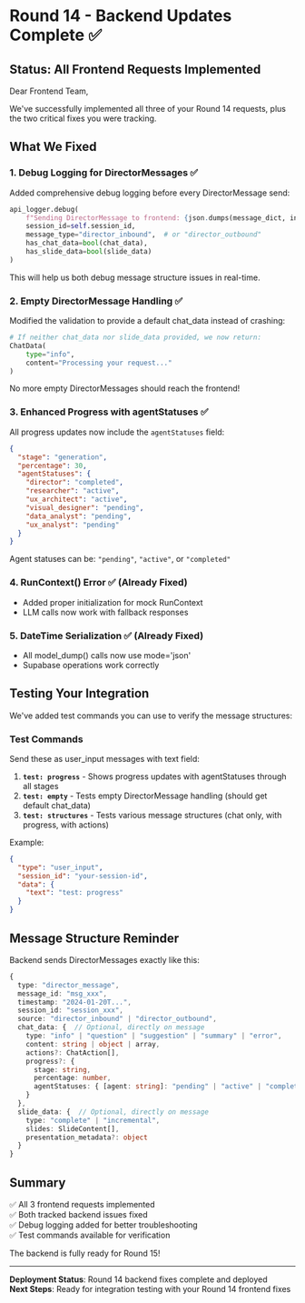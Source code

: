 # Round 14 - Backend Updates Complete ✅

## Status: All Frontend Requests Implemented

Dear Frontend Team,

We've successfully implemented all three of your Round 14 requests, plus the two critical fixes you were tracking.

## What We Fixed

### 1. **Debug Logging for DirectorMessages** ✅
Added comprehensive debug logging before every DirectorMessage send:
```python
api_logger.debug(
    f"Sending DirectorMessage to frontend: {json.dumps(message_dict, indent=2)}",
    session_id=self.session_id,
    message_type="director_inbound",  # or "director_outbound"
    has_chat_data=bool(chat_data),
    has_slide_data=bool(slide_data)
)
```

This will help us both debug message structure issues in real-time.

### 2. **Empty DirectorMessage Handling** ✅
Modified the validation to provide a default chat_data instead of crashing:
```python
# If neither chat_data nor slide_data provided, we now return:
ChatData(
    type="info",
    content="Processing your request..."
)
```

No more empty DirectorMessages should reach the frontend!

### 3. **Enhanced Progress with agentStatuses** ✅
All progress updates now include the `agentStatuses` field:
```json
{
  "stage": "generation",
  "percentage": 30,
  "agentStatuses": {
    "director": "completed",
    "researcher": "active",
    "ux_architect": "active",
    "visual_designer": "pending",
    "data_analyst": "pending",
    "ux_analyst": "pending"
  }
}
```

Agent statuses can be: `"pending"`, `"active"`, or `"completed"`

### 4. **RunContext() Error** ✅ (Already Fixed)
- Added proper initialization for mock RunContext
- LLM calls now work with fallback responses

### 5. **DateTime Serialization** ✅ (Already Fixed)
- All model_dump() calls now use mode='json'
- Supabase operations work correctly

## Testing Your Integration

We've added test commands you can use to verify the message structures:

### Test Commands
Send these as user_input messages with text field:

1. **`test: progress`** - Shows progress updates with agentStatuses through all stages
2. **`test: empty`** - Tests empty DirectorMessage handling (should get default chat_data)
3. **`test: structures`** - Tests various message structures (chat only, with progress, with actions)

Example:
```json
{
  "type": "user_input",
  "session_id": "your-session-id",
  "data": {
    "text": "test: progress"
  }
}
```

## Message Structure Reminder

Backend sends DirectorMessages exactly like this:
```typescript
{
  type: "director_message",
  message_id: "msg_xxx",
  timestamp: "2024-01-20T...",
  session_id: "session_xxx",
  source: "director_inbound" | "director_outbound",
  chat_data: {  // Optional, directly on message
    type: "info" | "question" | "suggestion" | "summary" | "error",
    content: string | object | array,
    actions?: ChatAction[],
    progress?: {
      stage: string,
      percentage: number,
      agentStatuses: { [agent: string]: "pending" | "active" | "completed" }
    }
  },
  slide_data: {  // Optional, directly on message
    type: "complete" | "incremental",
    slides: SlideContent[],
    presentation_metadata?: object
  }
}
```

## Summary

✅ All 3 frontend requests implemented  
✅ Both tracked backend issues fixed  
✅ Debug logging added for better troubleshooting  
✅ Test commands available for verification  

The backend is fully ready for Round 15!

---

**Deployment Status**: Round 14 backend fixes complete and deployed  
**Next Steps**: Ready for integration testing with your Round 14 frontend fixes